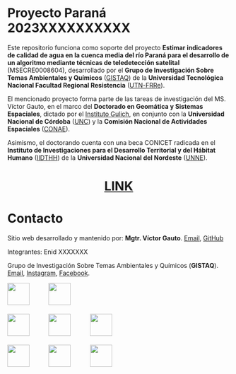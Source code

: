 # Proyecto Paraná 2023XXXXXXXXXX

Este repositorio funciona como soporte del proyecto <b>Estimar indicadores de calidad de agua en la cuenca media del río Paraná para el desarrollo de un algoritmo mediante técnicas de teledetección satelital</b> (MSECRE0008604), desarrollado por el <b>Grupo de Investigación Sobre Temas Ambientales y Químicos</b> ([GISTAQ](https://www.instagram.com/gistaq.utn/)) de la <b>Universidad Tecnológica Nacional Facultad Regional Resistencia</b> ([UTN-FRRe](https://www.frre.utn.edu.ar)).

El mencionado proyecto forma parte de las tareas de investigación del MS. Víctor Gauto, en el marco del <b>Doctorado en Geomática y Sistemas Espaciales</b>, dictado por el [Instituto Gulich](https://ig.conae.unc.edu.ar), en conjunto con la <b>Universidad Nacional de Córdoba</b> ([UNC](https://www.unc.edu.ar/)) y la <b>Comisión Nacional de Actividades Espaciales</b> ([CONAE](https://www.argentina.gob.ar/ciencia/conae)). 

Asimismo, el doctorando cuenta con una beca CONICET radicada en el <b>Instituto de Investigaciones para el Desarrollo Territorial y del Hábitat Humano</b> ([IIDTHH](https://iidthh.conicet.gov.ar/)) de la <b>Universidad Nacional del Nordeste</b> ([UNNE](https://www.unne.edu.ar)).

<b align="center">

# [LINK](https://vhgauto.quarto.pub/gistaq-parana/)

</b>

# Contacto

Sitio web desarrollado y mantenido por: <b>Mgtr. Víctor Gauto</b>. [Email](mailto:victor.gauto@outlook.com), [GitHub](https://github.com/vhgauto)

Integrantes: Enid
XXXXXXX

Grupo de Investigación Sobre Temas Ambientales y Químicos (<b>GISTAQ</b>). [Email](mailto:victor.gauto@outlook.com), [Instagram](https://www.instagram.com/gistaq.utn/), [Facebook](https://www.facebook.com/GISTAQ).

<p align="center">

<img src="https://raw.githubusercontent.com/vhgauto/gistaq_parana/refs/heads/main/extras/logo-gistaq.png" height="50">&nbsp;&nbsp;&nbsp;&nbsp;&nbsp;&nbsp;&nbsp;&nbsp;&nbsp;&nbsp;&nbsp;<img src="https://raw.githubusercontent.com/vhgauto/gistaq_parana/refs/heads/main/extras/logo-utn-frre.png" height="50">
<br>
<br>
<img src="https://raw.githubusercontent.com/vhgauto/gistaq_parana/refs/heads/main/extras/logo-gulich.png" height="50">&nbsp;&nbsp;&nbsp;&nbsp;&nbsp;&nbsp;&nbsp;&nbsp;&nbsp;&nbsp;&nbsp;<img src="https://raw.githubusercontent.com/vhgauto/gistaq_parana/refs/heads/main/extras/logo-conae.png" height="50">&nbsp;&nbsp;&nbsp;&nbsp;&nbsp;&nbsp;&nbsp;&nbsp;&nbsp;&nbsp;&nbsp;<img src="https://raw.githubusercontent.com/vhgauto/gistaq_parana/refs/heads/main/extras/logo-unc.jpg" height="50">
<br>
<br>
<img src="https://raw.githubusercontent.com/vhgauto/gistaq_parana/refs/heads/main/extras/logo-iidthh.png" height="50">&nbsp;&nbsp;&nbsp;&nbsp;&nbsp;&nbsp;&nbsp;&nbsp;&nbsp;&nbsp;&nbsp;<img src="https://raw.githubusercontent.com/vhgauto/gistaq_parana/refs/heads/main/extras/logo-conicet.jpg" height="50">&nbsp;&nbsp;&nbsp;&nbsp;&nbsp;&nbsp;&nbsp;&nbsp;&nbsp;&nbsp;&nbsp;<img src="https://raw.githubusercontent.com/vhgauto/gistaq_parana/refs/heads/main/extras/logo-unne.png" height="50">


</p>
